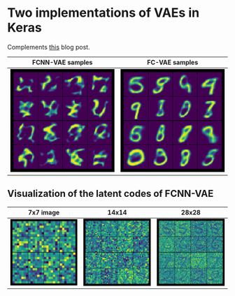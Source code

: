 # Two implementations of VAEs in Keras
Complements [this](https://tcolligan4.github.io/2020-07-08-dont-use-convolutional-bottleneck-layers-in-VAEs/) blog post.

FCNN-VAE samples             | FC-VAE samples
:-------------------------:|:-------------------------:
![](/img/fcnn_vae.png) | ![](/img/fc_vae.png)

## Visualization of the latent codes of FCNN-VAE 
7x7 image             |  14x14          | 28x28
:-------------------------:|:-------------------------:|:-------------------------:
![](/img/fcnn_vae_embedding2downsample.png) | ![](/img/fcnn_vae_embedding_1_downsample.png) | ![](/img/fcnn_vae_embedding_no_downsample.png) |

